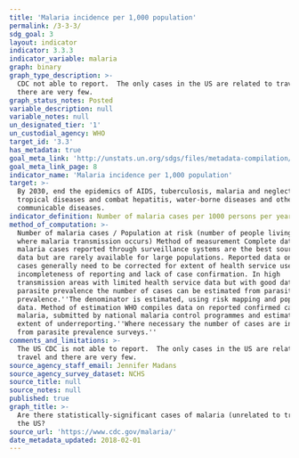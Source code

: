 ```yaml
---
title: 'Malaria incidence per 1,000 population'
permalink: /3-3-3/
sdg_goal: 3
layout: indicator
indicator: 3.3.3
indicator_variable: malaria
graph: binary
graph_type_description: >-
  CDC not able to report.  The only cases in the US are related to travel and
  there are very few.
graph_status_notes: Posted
variable_description: null
variable_notes: null
un_designated_tier: '1'
un_custodial_agency: WHO
target_id: '3.3'
has_metadata: true
goal_meta_link: 'http://unstats.un.org/sdgs/files/metadata-compilation/Metadata-Goal-3.pdf'
goal_meta_link_page: 8
indicator_name: 'Malaria incidence per 1,000 population'
target: >-
  By 2030, end the epidemics of AIDS, tuberculosis, malaria and neglected
  tropical diseases and combat hepatitis, water-borne diseases and other
  communicable diseases.
indicator_definition: Number of malaria cases per 1000 persons per year.
method_of_computation: >-
  Number of malaria cases / Population at risk (number of people living in areas
  where malaria transmission occurs) Method of measurement Complete data on
  malaria cases reported through surveillance systems are the best source of
  data but are rarely available for large populations. Reported data on malaria
  cases generally need to be corrected for extent of health service use,
  incompleteness of reporting and lack of case confirmation. In high
  transmission areas with limited health service data but with good data on
  parasite prevalence the number of cases can be estimated from parasite
  prevalence.''The denominator is estimated, using risk mapping and population
  data. Method of estimation WHO compiles data on reported confirmed cases of
  malaria, submitted by national malaria control programmes and estimates the
  extent of underreporting.''Where necessary the number of cases are inferred
  from parasite prevalence surveys.''
comments_and_limitations: >-
  The US CDC is not able to report.  The only cases in the US are related to
  travel and there are very few.
source_agency_staff_email: Jennifer Madans
source_agency_survey_dataset: NCHS
source_title: null
source_notes: null
published: true
graph_title: >-
  Are there statistically-significant cases of malaria (unrelated to travel) in
  the US?
source_url: 'https://www.cdc.gov/malaria/'
date_metadata_updated: 2018-02-01
---
```

